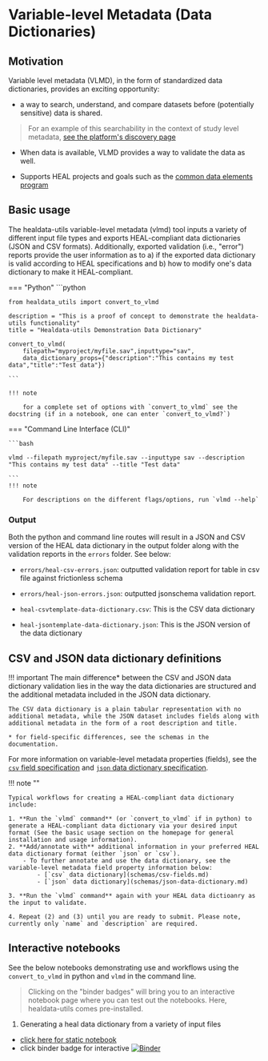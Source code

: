 # Variable-level Metadata (Data Dictionaries)


## Motivation

Variable level metadata (VLMD), in the form of standardized data dictionaries, provides an exciting opportunity:

-  a way to search, understand, and compare datasets before (potentially sensitive) data is shared. 

> For an example of this searchability in the context of study level metadata, [see the platform's discovery page](https://healdata.org/portal/discovery)

- When data is available, VLMD provides a way to validate the data as well.

- Supports HEAL projects and goals such as the [common data elements program](https://heal.nih.gov/data/common-data-elements)

## Basic usage

The healdata-utils variable-level metadata (vlmd) tool inputs a variety of different input file types and exports HEAL-compliant data dictionaries (JSON and CSV formats). Additionally, exported validation (i.e., "error") reports provide the user information as to a) if the exported data dictionary is valid according to HEAL specifications and b) how to modify one's data dictionary to make it HEAL-compliant.

=== "Python"
    ```python

    from healdata_utils import convert_to_vlmd

    description = "This is a proof of concept to demonstrate the healdata-utils functionality"
    title = "Healdata-utils Demonstration Data Dictionary"

    convert_to_vlmd(
        filepath="myproject/myfile.sav",inputtype="sav",
        data_dictionary_props={"description":"This contains my test data","title":"Test data"})

    ```

    !!! note
    
        for a complete set of options with `convert_to_vlmd` see the docstring (if in a notebook, one can enter `convert_to_vlmd?`)

=== "Command Line Interface (CLI)"

    ```bash

    vlmd --filepath myproject/myfile.sav --inputtype sav --description "This contains my test data" --title "Test data"

    ```
    !!! note

        For descriptions on the different flags/options, run `vlmd --help`

### Output

Both the python and command line routes will result in a JSON and CSV version of the HEAL data dictionary in the output folder along with the validation reports in the `errors` folder. See below:

- `errors/heal-csv-errors.json`: outputted validation report for table in csv file against frictionless schema

- `errors/heal-json-errors.json`:  outputted jsonschema validation report.

- `heal-csvtemplate-data-dictionary.csv`: This is the CSV data dictionary
- `heal-jsontemplate-data-dictionary.json`: This is the JSON version of the data dictionary

## CSV and JSON data dictionary definitions
!!! important
    The main difference* between the CSV and JSON data dictionary validation lies in the way the data dictionaries are structured and the additional metadata included in the JSON data dictionary.
    
    The CSV data dictionary is a plain tabular representation with no additional metadata, while the JSON dataset includes fields along with additional metadata in the form of a root description and title.

    * for field-specific differences, see the schemas in the documentation. 

For more information on variable-level metadata properties (fields), see the [`csv` field specification](schemas/csv-fields.md) and [`json` data dictionary specification](schemas/json-data-dictionary.md). 

!!! note ""

    Typical workflows for creating a HEAL-compliant data dictionary include:

    1. **Run the `vlmd` command** (or `convert_to_vlmd` if in python) to generate a HEAL-compliant data dictionary via your desired input format (See the basic usage section on the homepage for general installation and usage information).
    2. **Add/annotate with** additional information in your preferred HEAL data dictionary format (either `json` or `csv`).
        - To further annotate and use the data dictionary, see the variable-level metadata field property information below:
            - [`csv` data dictionary](schemas/csv-fields.md)
            - [`json` data dictionary](schemas/json-data-dictionary.md)

    3. **Run the `vlmd` command** again with your HEAL data dictioanry as the input to validate.

    4. Repeat (2) and (3) until you are ready to submit. Please note, currently only `name` and `description` are required.

## Interactive notebooks

See the below notebooks demonstrating use and workflows using the `convert_to_vlmd` in python and `vlmd` in the command line. 

> Clicking on the "binder badges" will bring you to an interactive notebook page where you can test out the notebooks. Here, healdata-utils comes pre-installed.

1. Generating a heal data dictionary from a variety of input files 

- [click here for static notebook ](https://github.com/norc-heal/healdata-utils/blob/main/notebooks/demos/inputs-to-heal-data-dictionary.ipynb) 
- click binder badge for interactive [![Binder](http://mybinder.org/badge_logo.svg)](https://mybinder.org/v2/gh/norc-heal/healdata-utils/HEAD?labpath=notebooks%2Fdemos%2Finputs-to-heal-data-dictionary.ipynb) 

<!-- 2. [in development] Creating and iterating over a csv data dictionary to create a valid data dictionary file [click here](notebooks/demos/demo-csvtemplate-validation.ipynb) -->

